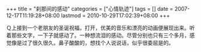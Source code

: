 +++
title = "刹那间的感动"
categories = ["心情轨迹"]
tags = []
date = 2007-12-17T11:19:28+08:00
lastmod = 2010-10-29T17:02:39+08:00
+++



Ｑ上接到一个老朋友的圣诞祝福，打开，优美的音乐和漂亮的动画便展现出来。听着那些文字，一下子就感动了。一种想流泪的感动。尽管分别也只有三个多月，感觉像是过了很久很久。鼻子酸酸的，想找个人说说话，似乎很委屈是的。